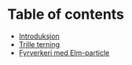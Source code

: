 # Table of contents

* [Introduksjon](README.md)
* [Trille terning](oppgave-1.md)
* [Fyrverkeri med Elm-particle](fyrverkeri-med-elm-particle.md)

